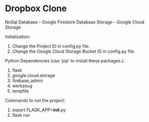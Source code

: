 # Dropbox Clone

NoSql Database - Google Firestore Database
Storage - Google Cloud Storage

Initialization:
1. Change the Project ID in config.py file.
2. Change the Google Cloud Storage Bucket ID in config.py file.

Python Dependencies (use 'pip' to install these packages.):
1. flask
2. google.cloud.storage
3. firebase_admin
4. werkzeug
5. tempfile


Commands to run the project:

1. export FLASK_APP=__init__.py
2. flask run
